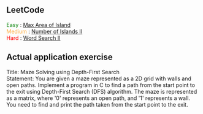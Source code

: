 ## LeetCode

<div>
  <span style="color: green">Easy</span> : <a href="https://leetcode.com/problems/max-area-of-island/">Max Area of Island</a><br>
  <span style="color: #FFAE42">Medium</span> : <a href="https://leetcode.com/problems/number-of-islands-ii/">Number of Islands II</a><br>
  <span style="color: red">Hard</span> : <a href="https://leetcode.com/problems/word-search-ii/">Word Search II</a><br>
</div>

## Actual application exercise

Title: Maze Solving using Depth-First Search <br>
Statement: You are given a maze represented as a 2D grid with walls and open paths. Implement a program in C to find a path from the start point to the exit using Depth-First Search (DFS) algorithm. The maze is represented as a matrix, where '0' represents an open path, and '1' represents a wall. You need to find and print the path taken from the start point to the exit.
